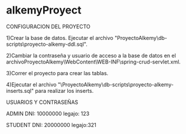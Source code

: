 # alkemyProyect
CONFIGURACION DEL PROYECTO

1)Crear la base de datos. Ejecutar el archivo "ProyectoAlkemy\db-scripts\proyecto-alkemy-ddl.sql".

2)Cambiar la contraseña y usuario de acceso a la base de datos en el archivoProyectoAlkemy\WebContent\WEB-INF\spring-crud-servlet.xml.

3)Correr el proyecto para crear las tablas.

4)Ejecutar el archivo "\ProyectoAlkemy\db-scripts\proyecto-alkemy-inserts.sql" para realizar los inserts.

USUARIOS Y CONTRASEÑAS

ADMIN
DNI: 10000000
legajo: 123

STUDENT
DNI: 20000000
legajo:321
